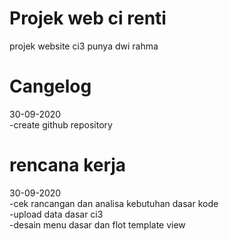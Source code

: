 # Projek web ci renti
projek website ci3 punya dwi rahma

# Cangelog
30-09-2020<br/>
-create github repository<br/>

# rencana kerja
30-09-2020<br/>
-cek rancangan dan analisa kebutuhan dasar kode<br/>
-upload data dasar ci3<br/>
-desain menu dasar dan flot template view
